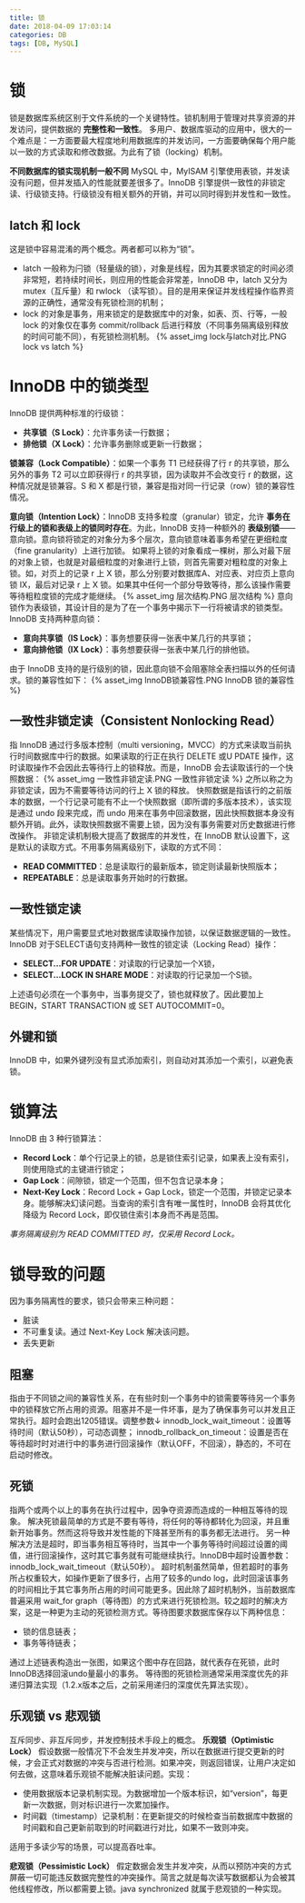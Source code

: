 ```yaml
---
title: 锁
date: 2018-04-09 17:03:14
categories: DB
tags: [DB, MySQL]
---
```

# 锁
锁是数据库系统区别于文件系统的一个关键特性。锁机制用于管理对共享资源的并发访问，提供数据的 **完整性和一致性**。
多用户、数据库驱动的应用中，很大的一个难点是：一方面要最大程度地利用数据库的并发访问，一方面要确保每个用户能以一致的方式读取和修改数据。为此有了锁（locking）机制。

**不同数据库的锁实现机制一般不同**
MySQL 中，MyISAM 引擎使用表锁，并发读没有问题，但并发插入的性能就要差很多了。InnoDB 引擎提供一致性的非锁定读、行级锁支持。行级锁没有相关额外的开销，并可以同时得到并发性和一致性。

## latch 和 lock
这是锁中容易混淆的两个概念。两者都可以称为“锁”。
* latch 一般称为闩锁（轻量级的锁），对象是线程，因为其要求锁定的时间必须非常短，若持续时间长，则应用的性能会非常差，InnoDB 中，latch 又分为 mutex（互斥量）和 rwlock （读写锁）。目的是用来保证并发线程操作临界资源的正确性，通常没有死锁检测的机制；
* lock 的对象是事务，用来锁定的是数据库中的对象，如表、页、行等，一般 lock 的对象仅在事务 commit/rollback 后进行释放（不同事务隔离级别释放的时间可能不同），有死锁检测机制。
{% asset_img lock与latch对比.PNG lock vs latch %}

# InnoDB 中的锁类型
InnoDB 提供两种标准的行级锁：
* **共享锁（S Lock）**：允许事务读一行数据；
* **排他锁（X Lock）**：允许事务删除或更新一行数据；

**锁兼容（Lock Compatible）**：如果一个事务 T1 已经获得了行 r 的共享锁，那么另外的事务 T2 可以立即获得行 r 的共享锁，因为读取并不会改变行 r 的数据，这种情况就是锁兼容。S 和 X 都是行锁，兼容是指对同一行记录（row）锁的兼容性情况。

**意向锁（Intention Lock）**：InnoDB 支持多粒度（granular）锁定，允许 **事务在行级上的锁和表级上的锁同时存在**。为此，InnoDB 支持一种额外的 **表级别锁**——意向锁。意向锁将锁定的对象分为多个层次，意向锁意味着事务希望在更细粒度（fine granularity）上进行加锁。
如果将上锁的对象看成一棵树，那么对最下层的对象上锁，也就是对最细粒度的对象进行上锁，则首先需要对粗粒度的对象上锁。如，对页上的记录 r 上 X 锁，那么分别要对数据库A、对应表、对应页上意向锁 IX，最后对记录 r 上 X 锁。如果其中任何一个部分导致等待，那么该操作需要等待粗粒度锁的完成才能继续。
{% asset_img 层次结构.PNG 层次结构 %}
意向锁作为表级锁，其设计目的是为了在一个事务中揭示下一行将被请求的锁类型。
InnoDB 支持两种意向锁：
* **意向共享锁（IS Lock）**：事务想要获得一张表中某几行的共享锁；
* **意向排他锁（IX Lock）**：事务想要获得一张表中某几行的排他锁。

由于 InnoDB 支持的是行级别的锁，因此意向锁不会阻塞除全表扫描以外的任何请求。锁的兼容性如下：
{% asset_img InnoDB锁兼容性.PNG InnoDB 锁的兼容性 %}

## 一致性非锁定读（Consistent Nonlocking Read）
指 InnoDB 通过行多版本控制（multi versioning，MVCC）的方式来读取当前执行时间数据库中行的数据。如果读取的行正在执行 DELETE 或U PDATE 操作，这时读取操作不会因此去等待行上的锁释放。而是，InnoDB 会去读取该行的一个快照数据：
{% asset_img 一致性非锁定读.PNG 一致性非锁定读 %}
之所以称之为非锁定读，因为不需要等待访问的行上 X 锁的释放。
快照数据是指该行的之前版本的数据，一个行记录可能有不止一个快照数据（即所谓的多版本技术），该实现是通过 undo 段来完成，而 undo 用来在事务中回滚数据，因此快照数据本身没有额外开销。此外，读取快照数据不需要上锁，因为没有事务需要对历史数据进行修改操作。
非锁定读机制极大提高了数据库的并发性，在 InnoDB 默认设置下，这是默认的读取方式。不用事务隔离级别下，读取的方式不同：
* __READ COMMITTED__：总是读取行的最新版本，锁定则读最新快照版本；
* __REPEATABLE__：总是读取事务开始时的行数据。

## 一致性锁定读
某些情况下，用户需要显式地对数据库读取操作加锁，以保证数据逻辑的一致性。InnoDB 对于SELECT语句支持两种一致性的锁定读（Locking Read）操作：
* __SELECT...FOR UPDATE__：对读取的行记录加一个X锁，
* __SELECT...LOCK IN SHARE MODE__：对读取的行记录加一个S锁。

上述语句必须在一个事务中，当事务提交了，锁也就释放了。因此要加上  BEGIN，START TRANSACTION 或 SET AUTOCOMMIT=0。

## 外键和锁
InnoDB 中，如果外键列没有显式添加索引，则自动对其添加一个索引，以避免表锁。

# 锁算法
InnoDB 由 3 种行锁算法：
* __Record Lock__：单个行记录上的锁，总是锁住索引记录，如果表上没有索引，则使用隐式的主键进行锁定；
* __Gap Lock__：间隙锁，锁定一个范围，但不包含记录本身；
* __Next-Key Lock__：Record Lock + Gap Lock，锁定一个范围，并锁定记录本身。能够解决幻读问题。当查询的索引含有唯一属性时，InnoDB 会将其优化降级为 Record Lock，即仅锁住索引本身而不再是范围。

_事务隔离级别为 READ COMMITTED 时，仅采用 Record Lock。_

# 锁导致的问题
因为事务隔离性的要求，锁只会带来三种问题：
* 脏读
* 不可重复读。通过 Next-Key Lock 解决该问题。
* 丢失更新

## 阻塞
指由于不同锁之间的兼容性关系，在有些时刻一个事务中的锁需要等待另一个事务中的锁释放它所占用的资源。阻塞并不是一件坏事，是为了确保事务可以并发且正常执行。超时会跑出1205错误。调整参数↓
innodb_lock_wait_timeout：设置等待时间（默认50秒），可动态调整；
innodb_rollback_on_timeout：设置是否在等待超时时对进行中的事务进行回滚操作（默认OFF，不回滚），静态的，不可在启动时修改。

## 死锁
指两个或两个以上的事务在执行过程中，因争夺资源而造成的一种相互等待的现象。
解决死锁最简单的方式是不要有等待，将任何的等待都转化为回滚，并且重新开始事务。然而这将导致并发性能的下降甚至所有的事务都无法进行。
另一种解决方法是超时，即当事务相互等待时，当其中一个事务等待时间超过设置的阈值，进行回滚操作，这时其它事务就有可能继续执行。InnoDB中超时设置参数：innodb_lock_wait_timeout（默认50秒）。
超时机制虽然简单，但若超时的事务所占权重较大，如操作更新了很多行，占用了较多的undo log，此时回滚该事务的时间相比于其它事务所占用的时间可能更多。因此除了超时机制外，当前数据库普遍采用 wait_for graph（等待图）的方式来进行死锁检测。较之超时的解决方案，这是一种更为主动的死锁检测方式。等待图要求数据库保存以下两种信息：
* 锁的信息链表；
* 事务等待链表；

通过上述链表构造出一张图，如果这个图中存在回路，就代表存在死锁，此时InnoDB选择回滚undo量最小的事务。
等待图的死锁检测通常采用深度优先的非递归算法实现（1.2.x版本之后，之前采用递归的深度优先算法实现）。

## 乐观锁 vs 悲观锁
互斥同步、非互斥同步，并发控制技术手段上的概念。
**乐观锁（Optimistic Lock）**
假设数据一般情况下不会发生并发冲突，所以在数据进行提交更新的时候，才会正式对数据的冲突与否进行检测。如果冲突，则返回错误，让用户决定如何去做，这意味着乐观锁不能解决脏读问题。实现：
* 使用数据版本记录机制实现。为数据增加一个版本标识，如“version”，每更新一次数据，则对标识进行一次累加操作。
* 时间戳（timestamp）记录机制：在更新提交的时候检查当前数据库中数据的时间戳和自己更新前取到的时间戳进行对比，如果不一致则冲突。

适用于多读少写的场景，可以提高吞吐率。

**悲观锁（Pessimistic Lock）**
假定数据会发生并发冲突，从而以预防冲突的方式屏蔽一切可能违反数据完整性的冲突操作。简言之就是每次读写数据都认为会被其他线程修改，所以都需要上锁。java synchronized 就属于悲观锁的一种实现。
